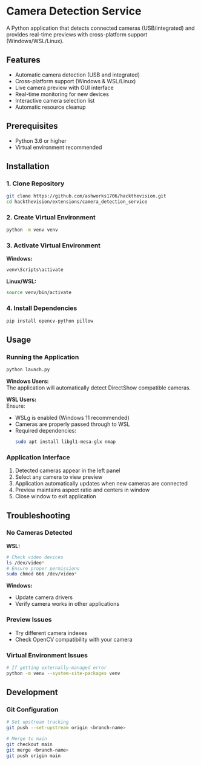 # Camera Detection Service

A Python application that detects connected cameras (USB/integrated) and provides real-time previews with cross-platform support (Windows/WSL/Linux).

## Features
- Automatic camera detection (USB and integrated)
- Cross-platform support (Windows & WSL/Linux)
- Live camera preview with GUI interface
- Real-time monitoring for new devices
- Interactive camera selection list
- Automatic resource cleanup

## Prerequisites
- Python 3.6 or higher
- Virtual environment recommended

## Installation

### 1. Clone Repository
```bash
git clone https://github.com/ashworks1706/hackthevision.git
cd hackthevision/extensions/camera_detection_service
```

### 2. Create Virtual Environment
```bash
python -m venv venv
```

### 3. Activate Virtual Environment
**Windows:**
```cmd
venv\Scripts\activate
```

**Linux/WSL:**
```bash
source venv/bin/activate
```

### 4. Install Dependencies
```bash
pip install opencv-python pillow
```

## Usage

### Running the Application
```bash
python launch.py
```

**Windows Users:**  
The application will automatically detect DirectShow compatible cameras.

**WSL Users:**  
Ensure:
- WSLg is enabled (Windows 11 recommended)
- Cameras are properly passed through to WSL
- Required dependencies:
  ```bash
  sudo apt install libgl1-mesa-glx nmap
  ```

### Application Interface
1. Detected cameras appear in the left panel
2. Select any camera to view preview
3. Application automatically updates when new cameras are connected
4. Preview maintains aspect ratio and centers in window
5. Close window to exit application

## Troubleshooting

### No Cameras Detected
**WSL:**
```bash
# Check video devices
ls /dev/video*
# Ensure proper permissions
sudo chmod 666 /dev/video*
```

**Windows:**
- Update camera drivers
- Verify camera works in other applications

### Preview Issues
- Try different camera indexes
- Check OpenCV compatibility with your camera

### Virtual Environment Issues
```bash
# If getting externally-managed error
python -m venv --system-site-packages venv
```

## Development

### Git Configuration
```bash
# Set upstream tracking
git push --set-upstream origin <branch-name>

# Merge to main
git checkout main
git merge <branch-name>
git push origin main
```


